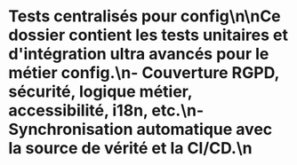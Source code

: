 # Tests centralisés pour config\n\nCe dossier contient les tests unitaires et d'intégration ultra avancés pour le métier config.\n- Couverture RGPD, sécurité, logique métier, accessibilité, i18n, etc.\n- Synchronisation automatique avec la source de vérité et la CI/CD.\n
